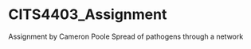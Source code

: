 CITS4403_Assignment
===================
Assignment by Cameron Poole
Spread of pathogens through a network
